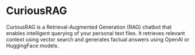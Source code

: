 # CuriousRAG
CuriousRAG is a Retrieval-Augmented Generation (RAG) chatbot that enables intelligent querying of your personal text files. It retrieves relevant context using vector search and generates factual answers using OpenAI or HuggingFace models.
